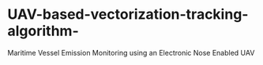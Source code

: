 # UAV-based-vectorization-tracking-algorithm-
Maritime Vessel Emission Monitoring using an Electronic Nose Enabled UAV
